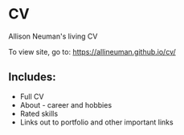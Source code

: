# CV
Allison Neuman's living CV

To view site, go to:
https://allineuman.github.io/cv/

## Includes:
* Full CV
* About - career and hobbies
* Rated skills
* Links out to portfolio and other important links
